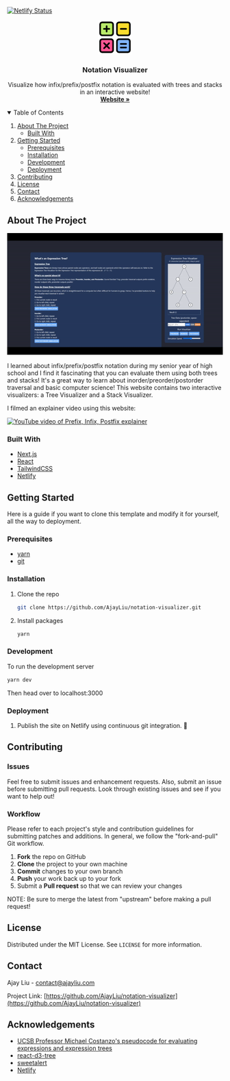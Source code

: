 [![Netlify Status](https://api.netlify.com/api/v1/badges/eb101c57-1b01-4b67-8727-08b317214a9e/deploy-status)](https://app.netlify.com/sites/notation-visualizer/deploys)

<p align="center">
  <a href="https://github.com/AjayLiu/notation-visualizer">
    <img src="public/img/calculator.svg" alt="Logo" width="80" height="80">
  </a>
  <h3 align="center">Notation Visualizer</h3>
  <p align="center">
    Visualize how infix/prefix/postfix notation is evaluated with trees and stacks in an interactive website!
    <br />
    <a href="http://notation-visualizer.ajayliu.com/"><strong>Website »</strong></a>
</p>

<!-- TABLE OF CONTENTS -->
<details open="open">
  <summary>Table of Contents</summary>
  <ol>
    <li>
      <a href="#about-the-project">About The Project</a>
      <ul>
        <li><a href="#built-with">Built With</a></li>
      </ul>
    </li>
    <li>
      <a href="#getting-started">Getting Started</a>
      <ul>
        <li><a href="#prerequisites">Prerequisites</a></li>
        <li><a href="#installation">Installation</a></li>
        <li><a href="#development">Development</a></li>
        <li><a href="#deployment">Deployment</a></li>
      </ul>
    </li>
    <li><a href="#contributing">Contributing</a></li>
    <li><a href="#license">License</a></li>
    <li><a href="#contact">Contact</a></li>
    <li><a href="#acknowledgements">Acknowledgements</a></li>
  </ol>
</details>

<!-- ABOUT THE PROJECT -->

## About The Project

<img src="https://github.com/AjayLiu/notation-visualizer/blob/main/public/img/notation-demo.gif"></img>

I learned about infix/prefix/postfix notation during my senior year of high school and I find it fascinating that you can evaluate them using both trees and stacks! It's a great way to learn about inorder/preorder/postorder traversal and basic computer science! This website contains two interactive visualizers: a Tree Visualizer and a Stack Visualizer.

I filmed an explainer video using this website:

[![YouTube video of Prefix, Infix, Postfix explainer](http://img.youtube.com/vi/3RhLATMb7OI/0.jpg)](http://www.youtube.com/watch?v=3RhLATMb7OI "What is Prefix, Infix, Postfix Notation | Introductory Computer Science | Notation Visualizer")

### Built With

-   [Next.js](https://nextjs.org/)
-   [React](https://reactjs.org/)
-   [TailwindCSS](https://tailwindcss.com/)
-   [Netlify](https://www.netlify.com/)

<!-- GETTING STARTED -->

## Getting Started

Here is a guide if you want to clone this template and modify it for yourself, all the way to deployment.

### Prerequisites

-   [yarn](https://yarnpkg.com/)
-   [git](https://git-scm.com/)

### Installation

1. Clone the repo
    ```sh
    git clone https://github.com/AjayLiu/notation-visualizer.git
    ```
2. Install packages
    ```sh
    yarn
    ```

### Development

To run the development server

```sh
yarn dev
```

Then head over to localhost:3000

### Deployment

1. Publish the site on Netlify using continuous git integration. :tada:

<!-- CONTRIBUTING -->

## Contributing

### Issues

Feel free to submit issues and enhancement requests. Also, submit an issue before submitting pull requests. Look through existing issues and see if you want to help out!

### Workflow

Please refer to each project's style and contribution guidelines for submitting patches and additions. In general, we follow the "fork-and-pull" Git workflow.

1.  **Fork** the repo on GitHub
2.  **Clone** the project to your own machine
3.  **Commit** changes to your own branch
4.  **Push** your work back up to your fork
5.  Submit a **Pull request** so that we can review your changes

NOTE: Be sure to merge the latest from "upstream" before making a pull request!

<!-- LICENSE -->

## License

Distributed under the MIT License. See `LICENSE` for more information.

<!-- CONTACT -->

## Contact

Ajay Liu - contact@ajayliu.com

Project Link: [https://github.com/AjayLiu/notation-visualizer](https://github.com/AjayLiu/notation-visualizer)

<!-- ACKNOWLEDGEMENTS -->

## Acknowledgements

-   [UCSB Professor Michael Costanzo's pseudocode for evaluating expressions and expression trees](https://sites.cs.ucsb.edu/~mikec/cs12/slides/week08c.pdf)
-   [react-d3-tree](https://github.com/bkrem/react-d3-tree)
-   [sweetalert](https://www.npmjs.com/package/sweetalert)
-   [Netlify](https://www.netlify.com/)
